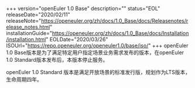 +++
version="openEuler 1.0 Base"
description=""
status="EOL"
releaseDate="2020/02/11"
releaseNote="https://openeuler.org/zh/docs/1.0_Base/docs/Releasenotes/release_notes.html"
installationGuide="https://openeuler.org/zh/docs/1.0_Base/docs/Installation/installation.html"
EOLDate="2020/03/26"
ISOUrl="https://repo.openeuler.org/openeuler1.0/base/iso/"
+++
openEuler 1.0 Base版本是为了满足特定用户指定场景业务需求发布的版本，在openEuler 1.0 Standard版本发布后，本版本停止服务。

openEuler 1.0 Standard 版本是满足开放场景的标准发行版，规划作为LTS版本，生命周期四年。